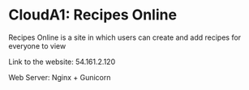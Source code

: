 # CloudA1: Recipes Online
Recipes Online is a site in which users can create and add recipes for everyone to view

Link to the website: 54.161.2.120

Web Server: Nginx + Gunicorn
